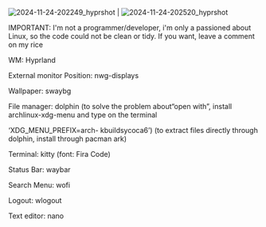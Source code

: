 ![2024-11-24-202249_hyprshot](https://github.com/user-attachments/assets/b821f264-cfb1-400b-ba6b-4b5e122cfa49) | ![2024-11-24-202520_hyprshot](https://github.com/user-attachments/assets/53d97ef0-c829-4dbc-8b83-f8a01e2eafc2)

IMPORTANT: I'm not a programmer/developer, i'm only a passioned about Linux, so the code could not be clean or tidy. If you want, leave a comment on my rice


WM: Hyprland


External monitor Position: nwg-displays


Wallpaper: swaybg


File manager: dolphin (to solve the problem about“open with”, install archlinux-xdg-menu and type on the terminal 

‘XDG_MENU_PREFIX=arch- kbuildsycoca6’) (to extract files directly through dolphin, install through pacman ark)


Terminal: kitty (font: Fira Code)


Status Bar: waybar


Search Menu: wofi


Logout: wlogout


Text editor: nano
